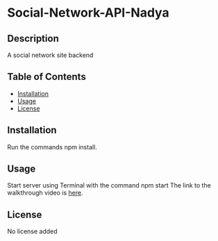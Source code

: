 # Social-Network-API-Nadya

  ## Description
  A social network site backend

  ## Table of Contents
  - [Installation](#installation)
  - [Usage](#usage)
  - [License](#license)

  ## Installation
  Run the commands npm install. 

  ## Usage
  Start server using Terminal with the command npm start
  The link to the walkthrough video is [here](https://drive.google.com/file/d/1Y8gs64IFthI3esKJdjR34IrZBOhtdSMs/view).

  ## License
  No license added